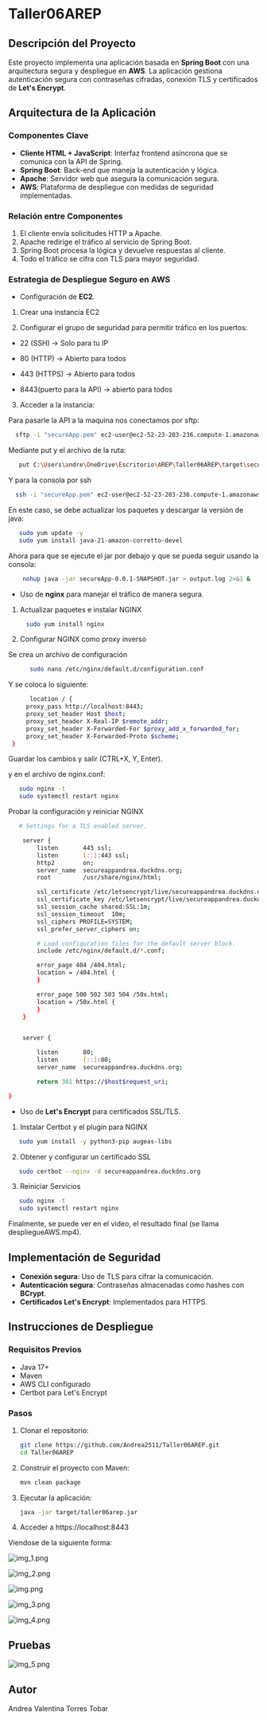 # Taller06AREP

## Descripción del Proyecto
Este proyecto implementa una aplicación basada en **Spring Boot** con una arquitectura segura y despliegue en **AWS**. La aplicación gestiona autenticación segura con contraseñas cifradas, conexión TLS y certificados de **Let's Encrypt**.

## Arquitectura de la Aplicación

### Componentes Clave

- **Cliente HTML + JavaScript**: Interfaz frontend asíncrona que se comunica con la API de Spring.
- **Spring Boot**: Back-end que maneja la autenticación y lógica.
- **Apache**: Servidor web que asegura la comunicación segura.
- **AWS**: Plataforma de despliegue con medidas de seguridad implementadas.

### Relación entre Componentes

1. El cliente envía solicitudes HTTP a Apache.
2. Apache redirige el tráfico al servicio de Spring Boot.
3. Spring Boot procesa la lógica y devuelve respuestas al cliente.
4. Todo el tráfico se cifra con TLS para mayor seguridad.

### Estrategia de Despliegue Seguro en AWS

- Configuración de **EC2**.


1. Crear una instancia EC2

2. Configurar el grupo de seguridad para permitir tráfico en los puertos:

 - 22 (SSH) → Solo para tu IP

- 80 (HTTP) → Abierto para todos

- 443 (HTTPS) → Abierto para todos
- 8443(puerto para la API) → abierto para todos

3. Acceder a la instancia:

Para pasarle la API a la maquina nos conectamos por sftp:

 ```sh
   sftp -i "secureApp.pem" ec2-user@ec2-52-23-203-236.compute-1.amazonaws.com
   ```

Mediante put y el archivo de la ruta:

 ```sh
    put C:\Users\andre\OneDrive\Escritorio\AREP\Taller06AREP\target\secureApp-0.0.1-SNAPSHOT.jar
   ```

Y para la consola por ssh

 ```sh
   ssh -i "secureApp.pem" ec2-user@ec2-52-23-203-236.compute-1.amazonaws.com
   ```

En este caso, se debe actualizar los paquetes y descargar la versión de java:

```sh
   sudo yum update -y
   sudo yum install java-21-amazon-corretto-devel
   ```

Ahora para que se ejecute el jar por debajo y que se pueda seguir usando la consola:

```sh
    nohup java -jar secureApp-0.0.1-SNAPSHOT.jar > output.log 2>&1 &
   ```

- Uso de **nginx** para manejar el tráfico de manera segura.

1. Actualizar paquetes e instalar NGINX

```sh
     sudo yum install nginx
   ```

2. Configurar NGINX como proxy inverso

Se crea un archivo de configuración

```sh
      sudo nano /etc/nginx/default.d/configuration.conf
   ```

Y se coloca lo siguiente:

```sh
      location / {
     proxy_pass http://localhost:8443;
     proxy_set_header Host $host;
     proxy_set_header X-Real-IP $remote_addr;
     proxy_set_header X-Forwarded-For $proxy_add_x_forwarded_for;
     proxy_set_header X-Forwarded-Proto $scheme;
 }
   ```

Guardar los cambios y salir (CTRL+X, Y, Enter).

y en el archivo de nginx.conf:

```sh
   sudo nginx -t
   sudo systemctl restart nginx
```

Probar la configuración y reiniciar NGINX

```sh
   # Settings for a TLS enabled server.

    server {
        listen       443 ssl;
        listen       [::]:443 ssl;
        http2        on;
        server_name  secureappandrea.duckdns.org;
        root         /usr/share/nginx/html;

        ssl_certificate /etc/letsencrypt/live/secureappandrea.duckdns.org/fullchain.pem;
        ssl_certificate_key /etc/letsencrypt/live/secureappandrea.duckdns.org/privkey.pem;
        ssl_session_cache shared:SSL:1m;
        ssl_session_timeout  10m;
        ssl_ciphers PROFILE=SYSTEM;
        ssl_prefer_server_ciphers on;

        # Load configuration files for the default server block.
        include /etc/nginx/default.d/*.conf;

        error_page 404 /404.html;
        location = /404.html {
        }

        error_page 500 502 503 504 /50x.html;
        location = /50x.html {
        }
    }


    server {

        listen       80;
        listen       [::]:80;
        server_name  secureappandrea.duckdns.org;

        return 301 https://$host$request_uri;

}
```

- Uso de **Let's Encrypt** para certificados SSL/TLS.

1. Instalar Certbot y el plugin para NGINX

```sh
   sudo yum install -y python3-pip augeas-libs
```

2. Obtener y configurar un certificado SSL

```sh
   sudo certbot --nginx -d secureappandrea.duckdns.org
```

3. Reiniciar Servicios

```sh
   sudo nginx -t
   sudo systemctl restart nginx
```

Finalmente, se puede ver en el video, el resultado final (se llama despliegueAWS.mp4).

## Implementación de Seguridad

- **Conexión segura**: Uso de TLS para cifrar la comunicación.
- **Autenticación segura**: Contraseñas almacenadas como hashes con **BCrypt**.
- **Certificados Let's Encrypt**: Implementados para HTTPS.

## Instrucciones de Despliegue

### Requisitos Previos

- Java 17+
- Maven
- AWS CLI configurado
- Certbot para Let's Encrypt

### Pasos

1. Clonar el repositorio:
   ```sh
   git clone https://github.com/Andrea2511/Taller06AREP.git
   cd Taller06AREP
   ```
2. Construir el proyecto con Maven:
   ```sh
   mvn clean package
   ```
3. Ejecutar la aplicación:
   ```sh
   java -jar target/taller06arep.jar
   ```
4. Acceder a https://localhost:8443

Viendose de la siguiente forma:

![img_1.png](img/img_1.png)

![img_2.png](img/img_2.png)

![img.png](img/img.png)

![img_3.png](img/img_3.png)

![img_4.png](img/img_4.png)

## Pruebas

![img_5.png](img/img_5.png)

## Autor

Andrea Valentina Torres Tobar


